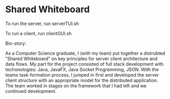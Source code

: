 # Shared Whiteboard

To run the server, run serverTUI.sh

To run a client, run clientGUI.sh

Bio-story:

As a Computer Science graduate, I (with my team) put together a distrubted "Shared Whiteboard" on key principles for server client architecture and data flows. My part for the project consisted of full stack development with techonologies: Java, JavaFX, Java Socket Programming, JSON. With the teams task-formation process, I jumped in first and developed the server client structure with an appropriate model for the distributed application. The team worked in stages on the framework that I had left and we continued development. 
